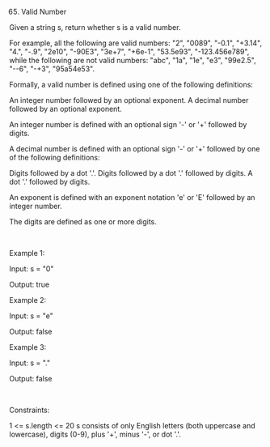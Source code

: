 65. Valid Number

Given a string s, return whether s is a valid number.

For example, all the following are valid numbers: "2", "0089", "-0.1", "+3.14", "4.", "-.9", "2e10", "-90E3", "3e+7", "+6e-1", "53.5e93", "-123.456e789", while the following are not valid numbers: "abc", "1a", "1e", "e3", "99e2.5", "--6", "-+3", "95a54e53".

Formally, a valid number is defined using one of the following definitions:

An integer number followed by an optional exponent.
A decimal number followed by an optional exponent.

An integer number is defined with an optional sign '-' or '+' followed by digits.

A decimal number is defined with an optional sign '-' or '+' followed by one of the following definitions:

Digits followed by a dot '.'.
Digits followed by a dot '.' followed by digits.
A dot '.' followed by digits.

An exponent is defined with an exponent notation 'e' or 'E' followed by an integer number.

The digits are defined as one or more digits.

 

Example 1:

Input: s = "0"

Output: true

Example 2:

Input: s = "e"

Output: false

Example 3:

Input: s = "."

Output: false

 

Constraints:

1 <= s.length <= 20
s consists of only English letters (both uppercase and lowercase), digits (0-9), plus '+', minus '-', or dot '.'.
